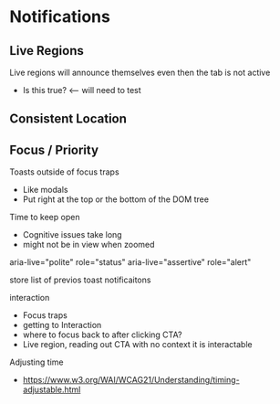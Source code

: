 # Notifications

## Live Regions

Live regions will announce themselves even then the tab is not active
+ Is this true? <-- will need to test


## Consistent Location


## Focus / Priority



Toasts outside of focus traps
+ Like modals
+ Put right at the top or the bottom of the DOM tree



Time to keep open
+ Cognitive issues take long
+ might not be in view when zoomed



aria-live="polite" role="status"
aria-live="assertive" role="alert"




store list of previos toast notificaitons




interaction
+ Focus traps
+ getting to Interaction
+ where to focus back to after clicking CTA?
+ Live region, reading out CTA with no context it is interactable


Adjusting time
+ https://www.w3.org/WAI/WCAG21/Understanding/timing-adjustable.html